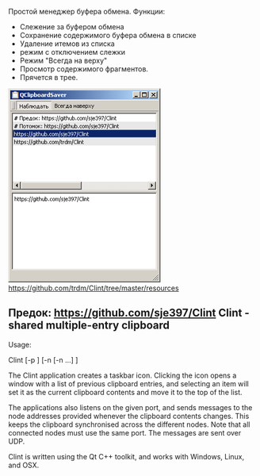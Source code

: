 Простой менеджер буфера обмена.
Функции:
- Слежение за буфером обмена
- Сохранение содержимого буфера обмена в списке
- Удаление итемов из списка
- режим с отключением слежки
- Режим "Всегда на верху"
- Просмотр содержимого фрагментов.
- Прячется в трее.

![screenshot](https://github.com/trdm/Clint/blob/master/resources/scrinshot.png)
https://github.com/trdm/Clint/tree/master/resources

Предок: https://github.com/sje397/Clint
Clint - shared multiple-entry clipboard
---------------------------------------
Usage:

  Clint [-p <portnum>] [-n <node address1> [-n <node address2> ...] ]

The Clint application creates a taskbar icon. Clicking the icon opens a window with a list of previous clipboard
entries, and selecting an item will set it as the current clipboard contents and move it to the top of the list.

The applications also listens on the given port, and sends messages to the node addresses provided whenever the
clipboard contents changes. This keeps the clipboard synchronised across the different nodes. Note that all
connected nodes must use the same port. The messages are sent over UDP.

Clint is written using the Qt C++ toolkit, and works with Windows, Linux, and OSX.

